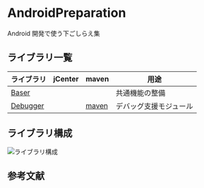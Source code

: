 # AndroidPreparation
Android 開発で使う下ごしらえ集

## ライブラリ一覧
ライブラリ | jCenter | maven | 用途
--- | --- | --- | ---
[Baser](./baser/README.md) |  |  | 共通機能の整備
[Debugger](./debugger/README.md) |  | [maven][maven_debugger] | デバッグ支援モジュール


## ライブラリ構成
![ライブラリ構成](https://tentashion.github.io/AndroidPreparation/uml/%E3%83%A9%E3%82%A4%E3%83%96%E3%83%A9%E3%83%AA%E6%A7%8B%E6%88%90.png)


## 参考文献



[maven_debugger]: https://bintray.com/shion/maven/work.shion.androidpreparation.debugger
